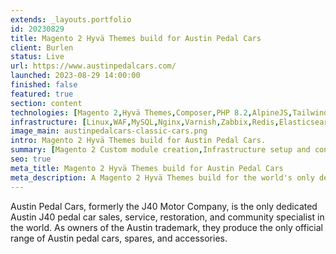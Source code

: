 ```yaml
---
extends: _layouts.portfolio
id: 20230829
title: Magento 2 Hyvä Themes build for Austin Pedal Cars
client: Burlen
status: Live
url: https://www.austinpedalcars.com/
launched: 2023-08-29 14:00:00
finished: false
featured: true
section: content
technologies: [Magento 2,Hyvä Themes,Composer,PHP 8.2,AlpineJS,TailwindCSS]
infrastructure: [Linux,WAF,MySQL,Nginx,Varnish,Zabbix,Redis,Elasticsearch,RabbitMQ,GCP]
image_main: austinpedalcars-classic-cars.png
intro: Magento 2 Hyvä Themes build for Austin Pedal Cars.
summary: [Magento 2 Custom module creation,Infrastructure setup and configuration,Ongoing monitoring of the solution,Support and update planning,Module suggestion to improve sales and user experience,Security service setup and configuration and monitoring]
seo: true
meta_title: Magento 2 Hyvä Themes build for Austin Pedal Cars
meta_description: A Magento 2 Hyvä Themes build for the world's only dedicated Austin J40 pedal car sales, service, restoration, and community specialist.
---
```


Austin Pedal Cars, formerly the J40 Motor Company, is the only dedicated Austin J40 pedal car sales, service, restoration, and community specialist in the world. As owners of the Austin trademark, they produce the only official range of Austin pedal cars, spares, and accessories.
